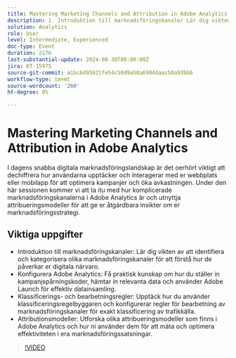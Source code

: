 ```yaml
---
title: Mastering Marketing Channels and Attribution in Adobe Analytics
description: 1. Introduktion till marknadsföringskanaler Lär dig vikten av att identifiera och kategorisera olika marknadsföringskanaler för att förstå hur de påverkar er digitala närvaro. 2. Konfigurera Adobe Analytics Få praktisk kunskap om hur man ställer in kampanjspårningskoder, hämtar in relevanta data och använder Adobe Launch för effektiv datainsamling. 3. Klassificerings- och bearbetningsregler Upptäck hur man använder Klassificeringsregelbyggaren och konfigurerar regler för kanalbearbetning för marknadsföring för exakt klassificering av trafikkälla. 4. Attribution Models Utforska olika attribueringsmodeller som finns i Adobe Analytics och hur de kan användas för att mäta och optimera effektiviteten i era marknadsföringssatsningar.
solution: Analytics
role: User
level: Intermediate, Experienced
doc-type: Event
duration: 2176
last-substantial-update: 2024-08-30T00:00:00Z
jira: KT-15975
source-git-commit: a1bc6495b21fe54c50d9a50a6904daac50a93bb6
workflow-type: tm+mt
source-wordcount: '260'
ht-degree: 0%

---
```



# Mastering Marketing Channels and Attribution in Adobe Analytics

I dagens snabba digitala marknadsföringslandskap är det oerhört viktigt att dechiffrera hur användarna upptäcker och interagerar med er webbplats eller mobilapp för att optimera kampanjer och öka avkastningen. Under den här sessionen kommer vi att ta itu med hur komplicerade marknadsföringskanalerna i Adobe Analytics är och utnyttja attribueringsmodeller för att ge er åtgärdbara insikter om er marknadsföringsstrategi.

## Viktiga uppgifter

* Introduktion till marknadsföringskanaler: Lär dig vikten av att identifiera och kategorisera olika marknadsföringskanaler för att förstå hur de påverkar er digitala närvaro.
* Konfigurera Adobe Analytics: Få praktisk kunskap om hur du ställer in kampanjspårningskoder, hämtar in relevanta data och använder Adobe Launch för effektiv datainsamling.
* Klassificerings- och bearbetningsregler: Upptäck hur du använder klassificeringsregelbyggaren och konfigurerar regler för bearbetning av marknadsföringskanaler för exakt klassificering av trafikkälla.
* Attributionsmodeller: Utforska olika attribueringsmodeller som finns i Adobe Analytics och hur ni använder dem för att mäta och optimera effektiviteten i era marknadsföringssatsningar.

>[!VIDEO](https://video.tv.adobe.com/v/3432747/?learn=on)
